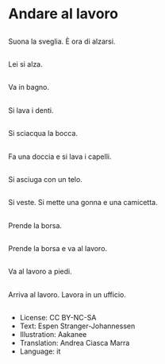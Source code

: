 # Andare al lavoro

##
Suona la sveglia. È ora di alzarsi.

##
Lei si alza.

##
Va in bagno.

##
Si lava i denti.

##
Si sciacqua la bocca.

##
Fa una doccia e si lava i capelli.

##
Si asciuga con un telo.

##
Si veste. Si mette una gonna e una camicetta.

##
Prende la borsa.

##
Prende la borsa e va al lavoro.

##
Va al lavoro a piedi.

##
Arriva al lavoro. Lavora in un ufficio.

##
* License: CC BY-NC-SA
* Text: Espen Stranger-Johannessen
* Illustration: Aakanee
* Translation: Andrea Ciasca Marra
* Language: it
